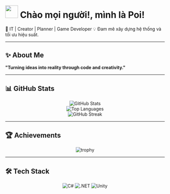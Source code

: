 # <img src="https://media.giphy.com/media/hvRJCLFzcasrR4ia7z/giphy.gif" width="40"> Chào mọi người!, mình là Poi!  

🚀 IT | Creator | Planner | Game Developer
💡 Đam mê xây dựng hệ thống và tối ưu hiệu suất.  

---

## ✨ About Me  
**"Turning ideas into reality through code and creativity."**

---

## 📊 GitHub Stats  
<div align="center">

  ![GitHub Stats](https://github-readme-stats.vercel.app/api?username=Kpoi148&show_icons=true&theme=tokyonight)  
![Top Languages](https://github-readme-stats.vercel.app/api/top-langs/?username=Kpoi148&layout=compact&theme=tokyonight)  
![GitHub Streak](https://streak-stats.demolab.com?user=Kpoi148&theme=tokyonight)  

</div>

---

## 🏆 Achievements  
<div align="center">

![trophy](https://github-profile-trophy.vercel.app/?username=Kpoi148&theme=onedark)

</div>

---

## 🛠️ Tech Stack  
<div align="center">

![C#](https://img.shields.io/badge/C%23-239120?style=for-the-badge&logo=c-sharp&logoColor=white)
![.NET](https://img.shields.io/badge/.NET-512BD4?style=for-the-badge&logo=dotnet&logoColor=white)
![Unity](https://img.shields.io/badge/Unity-100000?style=for-the-badge&logo=unity&logoColor=white)

</div>
